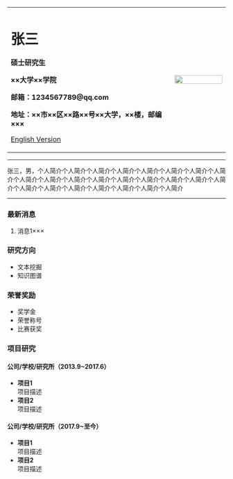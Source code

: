 <html lang="en"><head>
    <meta charset="UTF-8"></head>
<body marginheight="0"><div>
<table border="0">
  <tbody><tr>
    <td width="75%">
      <h1>张三</h1>
      <p><b>硕士研究生</b></p>
      <p><b>××大学××学院</b></p>
      <p><b>邮箱：1234567789@qq.com</b></p>
      <p><b>地址：××市××区××路××号××大学，××楼，邮编×××</b></p>
      <p><a href="/index-en.html">English Version</a></p>
    </td>
    <td width="25%">
      <img src="/zhengjianzhao.jpg" width="100%">
    </td>
  </tr>
</tbody></table>
</div>

<hr>
<p>张三，男，个人简介个人简介个人简介个人简介个人简介个人简介个人简介个人简介个人简介个人简介个人简介个人简介个人简介个人简介个人简介个人简介个人简介个人简介个人简介个人简介个人简介个人简介个人简介个人简介

</p>
<hr>
<h3>最新消息</h3>
<ol>
<li>消息1×××</li>
</ol>
<h3>研究方向</h3>
<ul>
<li>文本挖掘</li>
<li>知识图谱</li>
</ul>
<h3>荣誉奖励</h3>
<ul>
<li>奖学金</li>
<li>荣誉称号</li>
<li>比赛获奖</li>
</ul>
<h3>项目研究</h3>
<h4>公司/学校/研究所（2013.9~2017.6）</h4>
<ul>
<li><strong>项目1</strong><br>项目描述</li>
<li><strong>项目2</strong><br>项目描述</li>
</ul>
<h4>公司/学校/研究所（2017.9~至今）</h4>
<ul>
<li><strong>项目1</strong><br>项目描述</li>
<li><strong>项目2</strong><br>项目描述</li>
</ul>
</body></html>
